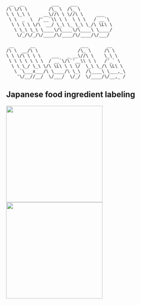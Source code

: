 ```
 __  __          ___    ___             
/\ \/\ \        /\_ \  /\_ \            
\ \ \_\ \     __\//\ \ \//\ \     ___   
 \ \  _  \  /'__`\\ \ \  \ \ \   / __`\ 
  \ \ \ \ \/\  __/ \_\ \_ \_\ \_/\ \L\ \
   \ \_\ \_\ \____\/\____\/\____\ \____/
    \/_/\/_/\/____/\/____/\/____/\/___/ 
    
 __      __                 ___       __     
/\ \  __/\ \               /\_ \     /\ \    
\ \ \/\ \ \ \    ___   _ __\//\ \    \_\ \   
 \ \ \ \ \ \ \  / __`\/\`'__\\ \ \   /'_` \  
  \ \ \_/ \_\ \/\ \L\ \ \ \/  \_\ \_/\ \L\ \ 
   \ `\___x___/\ \____/\ \_\  /\____\ \___,_\
    '\/__//__/  \/___/  \/_/  \/____/\/__,_ /
```
## Japanese food ingredient labeling
<img src="https://raw.githubusercontent.com/mira-tech/mira-tech/master/Food-ingredient-labeling-ja.png" width="260px">     <img src="https://raw.githubusercontent.com/mira-tech/mira-tech/master/Food-ingredient-labeling-en.png" width="260px">
